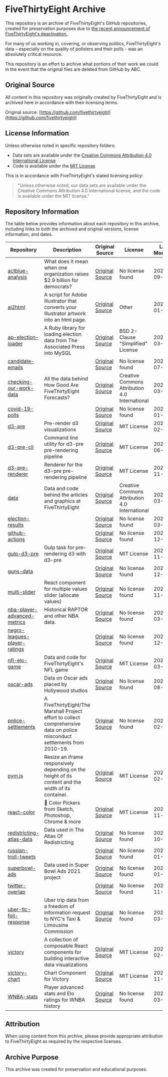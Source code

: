 # FiveThirtyEight Archive

This repository is an archive of FiveThirtyEight's GitHub repositories, created for preservation purposes due to [the recent announcement of FiveThirtyEight's deactivation.](https://www.washingtonpost.com/opinions/2025/03/07/fivethirtyeight-nate-silver-election-polls/).

For many of us working in, covering, or observing politics, FiveThirtyEight's data - especially on the quality of pollsters and their polls - was an absolutely critical resource.

This repository is an effort to archive what portions of their work we could in the event that the original files are deleted from GitHub by ABC.

## Original Source

All content in this repository was originally created by FiveThirtyEight and is archived here in accordance with their licensing terms.

Original source: [https://github.com/fivethirtyeight](https://github.com/fivethirtyeight)

## License Information

Unless otherwise noted in specific repository folders:
- Data sets are available under the [Creative Commons Attribution 4.0 International License](https://creativecommons.org/licenses/by/4.0/)
- Code is available under the [MIT License](https://opensource.org/licenses/MIT)

This is in accordance with FiveThirtyEight's stated licensing policy:
> "Unless otherwise noted, our data sets are available under the Creative Commons Attribution 4.0 International license, and the code is available under the MIT license."

## Repository Information

The table below provides information about each repository in this archive, including links to both the archived and original versions, license information, and dates.

| Repository | Description | Original Source | License | Last Modified | Created |
|------------|-------------|-----------------|---------|---------------|---------|
| [actblue-analysis](./actblue-analysis) | What does it mean when one organization raises $2.9 billion for democrats? | [Original Source](https://github.com/fivethirtyeight/actblue-analysis) | No license found | 2022-09-15 | 2018-10-25 |
| [ai2html](./ai2html) | A script for Adobe Illustrator that converts your Illustrator artwork into an html page. | [Original Source](https://github.com/fivethirtyeight/ai2html) | Other | 2023-01-22 | 2023-01-11 |
| [ap-election-loader](./ap-election-loader) | A Ruby library for loading election data from The Associated Press into MySQL | [Original Source](https://github.com/fivethirtyeight/ap-election-loader) | BSD 2-Clause "Simplified" License | 2022-03-04 | 2014-01-08 |
| [candidate-emails](./candidate-emails) | | [Original Source](https://github.com/fivethirtyeight/candidate-emails) | No license found | 2022-07-24 | 2019-07-10 |
| [checking-our-work-data](./checking-our-work-data) | All the data behind How Good Are FiveThirtyEight Forecasts? | [Original Source](https://github.com/fivethirtyeight/checking-our-work-data) | Creative Commons Attribution 4.0 International | 2025-03-07 | 2019-04-03 |
| [covid-19-polls](./covid-19-polls) | | [Original Source](https://github.com/fivethirtyeight/covid-19-polls) | No license found | 2024-01-30 | 2020-04-01 |
| [d3-pre](./d3-pre) | Pre-render d3 visualizations | [Original Source](https://github.com/fivethirtyeight/d3-pre) | MIT License | 2025-02-14 | 2016-01-07 |
| [d3-pre-cli](./d3-pre-cli) | Command line utility for d3-pre pre-rendering pipeline | [Original Source](https://github.com/fivethirtyeight/d3-pre-cli) | MIT License | 2022-06-13 | 2016-01-07 |
| [d3-pre-renderer](./d3-pre-renderer) | Renderer for the d3-pre pre-rendering pipeline | [Original Source](https://github.com/fivethirtyeight/d3-pre-renderer) | MIT License | 2024-11-05 | 2016-01-07 |
| [data](./data) | Data and code behind the articles and graphics at FiveThirtyEight | [Original Source](https://github.com/fivethirtyeight/data) | Creative Commons Attribution 4.0 International | 2025-03-12 | 2014-03-17 |
| [election-results](./election-results) | | [Original Source](https://github.com/fivethirtyeight/election-results) | No license found | 2025-03-05 | 2021-05-27 |
| [github-actions](./github-actions) | | [Original Source](https://github.com/fivethirtyeight/github-actions) | No license found | 2024-12-19 | 2022-10-31 |
| [gulp-d3-pre](./gulp-d3-pre) | Gulp task for pre-rendering d3 with d3-pre | [Original Source](https://github.com/fivethirtyeight/gulp-d3-pre) | MIT License | 2024-11-05 | 2016-01-07 |
| [guns-data](./guns-data) | | [Original Source](https://github.com/fivethirtyeight/guns-data) | No license found | 2024-12-21 | 2016-07-06 |
| [multi-slider](./multi-slider) | React component for multiple values slider (allocate values) | [Original Source](https://github.com/fivethirtyeight/multi-slider) | No license found | 2024-11-05 | 2015-07-24 |
| [nba-player-advanced-metrics](./nba-player-advanced-metrics) | Historical RAPTOR and other NBA data. | [Original Source](https://github.com/fivethirtyeight/nba-player-advanced-metrics) | No license found | 2025-03-03 | 2020-03-05 |
| [negro-leagues-player-ratings](./negro-leagues-player-ratings) | | [Original Source](https://github.com/fivethirtyeight/negro-leagues-player-ratings) | No license found | 2022-12-22 | 2021-02-25 |
| [nfl-elo-game](./nfl-elo-game) | Data and code for FiveThirtyEight's NFL game | [Original Source](https://github.com/fivethirtyeight/nfl-elo-game) | MIT License | 2025-03-05 | 2017-08-31 |
| [oscar-ads](./oscar-ads) | Data on Oscar ads placed by Hollywood studios | [Original Source](https://github.com/fivethirtyeight/oscar-ads) | No license found | 2024-08-01 | 2016-02-25 |
| [police-settlements](./police-settlements) | A FiveThirtyEight/The Marshall Project effort to collect comprehensive data on police misconduct settlements from 2010-19. | [Original Source](https://github.com/fivethirtyeight/police-settlements) | No license found | 2025-02-11 | 2021-02-22 |
| [pym.js](./pym.js) | Resize an iframe responsively depending on the height of its content and the width of its container. | [Original Source](https://github.com/fivethirtyeight/pym.js) | MIT License | 2021-02-21 | 2014-09-30 |
| [react-color](./react-color) | :art: Color Pickers from Sketch, Photoshop, Chrome & more | [Original Source](https://github.com/fivethirtyeight/react-color) | MIT License | 2024-11-05 | 2016-04-01 |
| [redistricting-atlas-data](./redistricting-atlas-data) | Data used in The Atlas Of Redistricting | [Original Source](https://github.com/fivethirtyeight/redistricting-atlas-data) | No license found | 2024-10-13 | 2018-01-24 |
| [russian-troll-tweets](./russian-troll-tweets) | | [Original Source](https://github.com/fivethirtyeight/russian-troll-tweets) | No license found | 2025-01-18 | 2018-07-30 |
| [superbowl-ads](./superbowl-ads) | Data used in Super Bowl Ads 2021 project | [Original Source](https://github.com/fivethirtyeight/superbowl-ads) | No license found | 2024-01-30 | 2021-02-03 |
| [twitter-overlap](./twitter-overlap) | | [Original Source](https://github.com/fivethirtyeight/twitter-overlap) | No license found | 2020-11-30 | 2019-06-12 |
| [uber-tlc-foil-response](./uber-tlc-foil-response) | Uber trip data from a freedom of information request to NYC's Taxi & Limousine Commission | [Original Source](https://github.com/fivethirtyeight/uber-tlc-foil-response) | No license found | 2025-03-05 | 2015-08-28 |
| [victory](./victory) | A collection of composable React components for building interactive data visualizations | [Original Source](https://github.com/fivethirtyeight/victory) | MIT License | 2025-02-03 | 2016-04-07 |
| [victory-chart](./victory-chart) | Chart Component for Victory | [Original Source](https://github.com/fivethirtyeight/victory-chart) | MIT License | 2024-11-05 | 2016-04-07 |
| [WNBA-stats](./WNBA-stats) | Player advanced stats and Elo ratings for WNBA history | [Original Source](https://github.com/fivethirtyeight/WNBA-stats) | No license found | 2025-03-03 | 2020-05-25 |

## Attribution

When using content from this archive, please provide appropriate attribution to FiveThirtyEight as required by the respective licenses.

## Archive Purpose

This archive was created for preservation and educational purposes.
